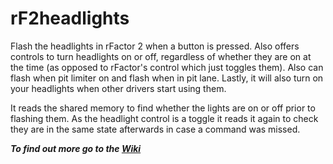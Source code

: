 # rF2headlights
Flash the headlights in rFactor 2 when a button is pressed.
Also offers controls to turn headlights on or off, regardless of whether they are on at the time (as opposed to rFactor's control which just toggles them).
Also can flash when pit limiter on and flash when in pit lane.
Lastly, it will also turn on your headlights when other drivers start using them.

It reads the shared memory to find whether the lights are on or off prior to flashing them.  As the headlight control is a toggle it reads it again to check they are in the same state afterwards in case a command was missed.

_**To find out more go to the [Wiki](../../wiki)**_

